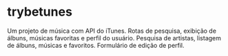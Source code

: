 # trybetunes
Um projeto de música com API do iTunes. Rotas de pesquisa, exibição de álbuns, músicas favoritas e perfil do usuário. Pesquisa de artistas, listagem de álbuns, músicas e favoritos. Formulário de edição de perfil.
